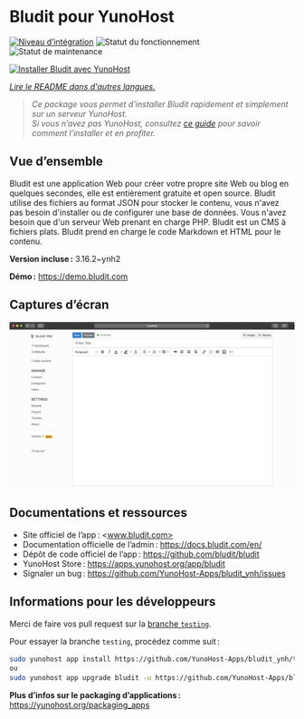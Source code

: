 <!--
Nota bene : ce README est automatiquement généré par <https://github.com/YunoHost/apps/tree/master/tools/readme_generator>
Il NE doit PAS être modifié à la main.
-->

# Bludit pour YunoHost

[![Niveau d’intégration](https://dash.yunohost.org/integration/bludit.svg)](https://ci-apps.yunohost.org/ci/apps/bludit/) ![Statut du fonctionnement](https://ci-apps.yunohost.org/ci/badges/bludit.status.svg) ![Statut de maintenance](https://ci-apps.yunohost.org/ci/badges/bludit.maintain.svg)

[![Installer Bludit avec YunoHost](https://install-app.yunohost.org/install-with-yunohost.svg)](https://install-app.yunohost.org/?app=bludit)

*[Lire le README dans d'autres langues.](./ALL_README.md)*

> *Ce package vous permet d’installer Bludit rapidement et simplement sur un serveur YunoHost.*  
> *Si vous n’avez pas YunoHost, consultez [ce guide](https://yunohost.org/install) pour savoir comment l’installer et en profiter.*

## Vue d’ensemble

Bludit est une application Web pour créer votre propre site Web ou blog en quelques secondes, elle est entièrement gratuite et open source. Bludit utilise des fichiers au format JSON pour stocker le contenu, vous n'avez pas besoin d'installer ou de configurer une base de données. Vous n'avez besoin que d'un serveur Web prenant en charge PHP. Bludit est un CMS à fichiers plats. Bludit prend en charge le code Markdown et HTML pour le contenu.


**Version incluse :** 3.16.2~ynh2

**Démo :** <https://demo.bludit.com>

## Captures d’écran

![Capture d’écran de Bludit](./doc/screenshots/bludit_1_en.png)

## Documentations et ressources

- Site officiel de l’app : <www.bludit.com>
- Documentation officielle de l’admin : <https://docs.bludit.com/en/>
- Dépôt de code officiel de l’app : <https://github.com/bludit/bludit>
- YunoHost Store : <https://apps.yunohost.org/app/bludit>
- Signaler un bug : <https://github.com/YunoHost-Apps/bludit_ynh/issues>

## Informations pour les développeurs

Merci de faire vos pull request sur la [branche `testing`](https://github.com/YunoHost-Apps/bludit_ynh/tree/testing).

Pour essayer la branche `testing`, procédez comme suit :

```bash
sudo yunohost app install https://github.com/YunoHost-Apps/bludit_ynh/tree/testing --debug
ou
sudo yunohost app upgrade bludit -u https://github.com/YunoHost-Apps/bludit_ynh/tree/testing --debug
```

**Plus d’infos sur le packaging d’applications :** <https://yunohost.org/packaging_apps>
